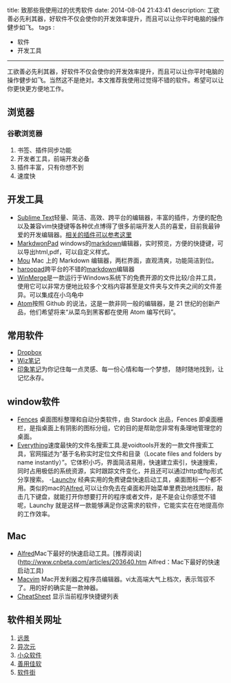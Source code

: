 title: 致那些我使用过的优秀软件
date: 2014-08-04 21:43:41
description: 工欲善必先利其器，好软件不仅会使你的开发效率提升，而且可以让你平时电脑的操作健步如飞。
tags :
- 软件
- 开发工具
---

工欲善必先利其器，好软件不仅会使你的开发效率提升，而且可以让你平时电脑的操作健步如飞。当然这不是绝对。本文推荐我使用过觉得不错的软件。希望可以让你更快更方便地工作。

<!-- more -->

## 浏览器
### 谷歌浏览器
1. 书签、插件同步功能
2. 开发者工具，前端开发必备
3. 插件丰富，只有你想不到
4. 速度快

## 开发工具
- [Sublime Text](http://www.sublimetext.com/)轻量、简洁、高效、跨平台的编辑器，丰富的插件，方便的配色以及兼容vim快捷键等各种优点博得了很多前端开发人员的喜爱，目前我最钟爱的开发编辑器。[相关的插件可以参考这里](http://huixisheng.github.io/something-about-sublime/)
- [MarkdwonPad](http://markdownpad.com/)  windows的[markdown](http://huixisheng.github.io/markdown-test/)编辑器，实时预览，方便的快捷键，可以导出html,pdf，可以自定义样式。
- [Mou](http://mouapp.com/) Mac 上的 Markdown 编辑器，两栏界面，直观清爽，功能简洁到位。
- [haroopad](https://github.com/rhiokim/haroopad)跨平台的不错的[markdown](http://huixisheng.github.io/markdown-test/)编辑器
- [WinMerge](http://winmerge.org/)是一款运行于Windows系统下的免费开源的文件比较/合并工具，使用它可以非常方便地比较多个文档内容甚至是文件夹与文件夹之间的文件差异。可以集成在小乌龟中
- [Atom](https://atom.io/)按照 Github 的说法，这是一款非同一般的编辑器，是 21 世纪的创新产品，他们希望将来“从菜鸟到黑客都在使用 Atom 编写代码”。


## 常用软件
- [Dropbox](https://www.dropbox.com/)
- [Wiz笔记](http://www.wiz.cn/)
- [印象笔记](http://www.yinxiang.com/)为你记住每一点灵感、每一份心情和每一个梦想，
随时随地找到，让记忆永存。

## window软件
- [Fences](http://www.stardock.com/products/fences/) 桌面图标整理和自动分类软件，由 Stardock 出品，Fences 即桌面栅栏，是指桌面上有阴影的图标分组，它的目的是帮助您非常有条理地管理您的桌面。
- [Everything](http://www.voidtools.com/downloads/)速度最快的文件名搜索工具.是voidtools开发的一款文件搜索工具，官网描述为“基于名称实时定位文件和目录（Locate files and folders by name instantly）”。它体积小巧，界面简洁易用，快速建立索引，快速搜索，同时占用极低的系统资源，实时跟踪文件变化，并且还可以通过http或ftp形式分享搜索。
-[Launchy](http://www.launchy.net/) 经典实用的免费键盘快速启动工具，桌面图标一个都不用。类似的mac的[Alfred](http://www.alfredapp.com/),可以让你免去在桌面和开始菜单里费劲地找图标，敲击几下键盘，就能打开你想要打开的程序或者文件，是不是会让你感觉不错呢，Launchy 就是这样一款能够满足你这需求的软件，它能实实在在地提高你的工作效率。

## Mac
- [Alfred](http://www.alfredapp.com/)Mac下最好的快速启动工具。[推荐阅读](http://www.cnbeta.com/articles/203640.htm Alfred：Mac下最好的快速启动工具)
- [Macvim](https://github.com/b4winckler/macvim)  Mac开发利器之程序员编辑器。vi太高端大气上档次，表示驾驭不了。用的好的确实是一款神器。
- [CheatSheet](http://www.cheatsheetapp.com/CheatSheet/) 显示当前程序快捷键列表




## 软件相关网址
1. [远景](http://bbs.pcbeta.com/)
2. [异次元](http://www.iplaysoft.com/)
3. [小众软件](http://www.appinn.com/)
4. [善用佳软](http://xbeta.info/)
5. [软件街](http://www.softjie.cn/)



